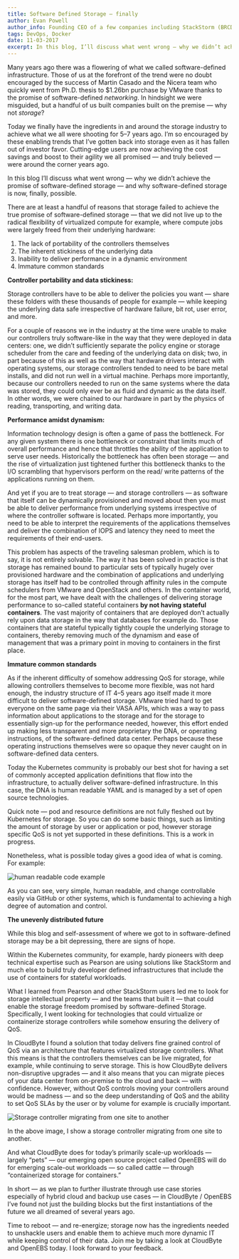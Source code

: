 ```yaml
---
title: Software Defined Storage — finally
author: Evan Powell
author_info: Founding CEO of a few companies including StackStorm (BRCD) and Nexenta — and CEO & Chairman of OpenEBS/MayaData. ML and DevOps and Python, oh my!
tags: DevOps, Docker
date: 11-03-2017
excerpt: In this blog, I’ll discuss what went wrong — why we didn’t achieve the promise of software-defined storage — and why software-defined storage is now, finally, possible.
---
```


Many years ago there was a flowering of what we called software-defined infrastructure. Those of us at the forefront of the trend were no doubt encouraged by the success of Martin Casado and the Nicera team who quickly went from Ph.D. thesis to $1.26bn purchase by VMware thanks to the promise of software-defined *networking*. In hindsight we were misguided, but a handful of us built companies built on the premise — why not *storage*?

Today we finally have the ingredients in and around the storage industry to achieve what we all were shooting for 5–7 years ago. I’m so encouraged by these enabling trends that I’ve gotten back into storage even as it has fallen out of investor favor. Cutting-edge users are now achieving the cost savings and boost to their agility we all promised — and truly believed — were around the corner years ago.

In this blog I’ll discuss what went wrong — why we didn’t achieve the promise of software-defined storage — and why software-defined storage is now, finally, possible.

There are at least a handful of reasons that storage failed to achieve the true promise of software-defined storage — that we did not live up to the radical flexibility of virtualized compute for example, where compute jobs were largely freed from their underlying hardware:

1. The lack of portability of the controllers themselves
2. The inherent stickiness of the underlying data
3. Inability to deliver performance in a dynamic environment
4. Immature common standards

****Controller portability and data stickiness:****

Storage controllers have to be able to deliver the policies you want — share these folders with these thousands of people for example — while keeping the underlying data safe irrespective of hardware failure, bit rot, user error, and more.

For a couple of reasons we in the industry at the time were unable to make our controllers truly software-like in the way that they were deployed in data centers: one, we didn’t sufficiently separate the policy engine or storage scheduler from the care and feeding of the underlying data on disk; two, in part because of this as well as the way that hardware drivers interact with operating systems, our storage controllers tended to need to be bare metal installs, and did not run well in a virtual machine. Perhaps more importantly, because our controllers needed to run on the same systems where the data was stored, they could only ever be as fluid and dynamic as the data itself. In other words, we were chained to our hardware in part by the physics of reading, transporting, and writing data.

****Performance amidst dynamism:****

Information technology design is often a game of pass the bottleneck. For any given system there is one bottleneck or constraint that limits much of overall performance and hence that throttles the ability of the application to serve user needs. Historically the bottleneck has often been storage — and the rise of virtualization just tightened further this bottleneck thanks to the I/O scrambling that hypervisors perform on the read/ write patterns of the applications running on them.

And yet if you are to treat storage — and storage controllers — as software that itself can be dynamically provisioned and moved about then you must be able to deliver performance from underlying systems irrespective of where the controller software is located. Perhaps more importantly, you need to be able to interpret the requirements of the applications themselves and deliver the combination of IOPS and latency they need to meet the requirements of their end-users.

This problem has aspects of the traveling salesman problem, which is to say, it is not entirely solvable. The way it has been solved in practice is that storage has remained bound to particular sets of typically hugely over provisioned hardware and the combination of applications and underlying storage has itself had to be controlled through affinity rules in the compute schedulers from VMware and OpenStack and others. In the container world, for the most part, we have dealt with the challenges of delivering storage performance to so-called stateful containers **by not having stateful containers**. The vast majority of containers that are deployed don’t actually rely upon data storage in the way that databases for example do. Those containers that are stateful typically tightly couple the underlying storage to containers, thereby removing much of the dynamism and ease of management that was a primary point in moving to containers in the first place.

****Immature common standards****

As if the inherent difficulty of somehow addressing QoS for storage, while allowing controllers themselves to become more flexible, was not hard enough, the industry structure of IT 4–5 years ago itself made it more difficult to deliver software-defined storage. VMware tried hard to get everyone on the same page via their VASA APIs, which was a way to pass information about applications to the storage and for the storage to essentially sign-up for the performance needed, however, this effort ended up making less transparent and more proprietary the DNA, or operating instructions, of the software-defined data center. Perhaps because these operating instructions themselves were so opaque they never caught on in software-defined data centers.

Today the Kubernetes community is probably our best shot for having a set of commonly accepted application definitions that flow into the infrastructure, to actually deliver software-defined infrastructure. In this case, the DNA is human readable YAML and is managed by a set of open source technologies.

Quick note — pod and resource definitions are not fully fleshed out by Kubernetes for storage. So you can do some basic things, such as limiting the amount of storage by user or application or pod, however storage specific QoS is not yet supported in these definitions. This is a work in progress.

Nonetheless, what is possible today gives a good idea of what is coming. For example:

![human readable code example](/images/blog/software-defined-storage-finally-example-code.png)

As you can see, very simple, human readable, and change controllable easily via GitHub or other systems, which is fundamental to achieving a high degree of automation and control.

**The unevenly distributed future**

While this blog and self-assessment of where we got to in software-defined storage may be a bit depressing, there are signs of hope.

Within the Kubernetes community, for example, hardy pioneers with deep technical expertise such as Pearson are using solutions like StackStorm and much else to build truly developer defined infrastructures that include the use of containers for stateful workloads.

What I learned from Pearson and other StackStorm users led me to look for storage intellectual property — and the teams that built it — that could enable the storage freedom promised by software-defined Storage. Specifically, I went looking for technologies that could virtualize or containerize storage controllers while somehow ensuring the delivery of QoS.

In CloudByte I found a solution that today delivers fine grained control of QoS via an architecture that features virtualized storage controllers. What this means is that the controllers themselves can be live migrated, for example, while continuing to serve storage. This is how CloudByte delivers non-disruptive upgrades — and it also means that you can migrate pieces of your data center from on-premise to the cloud and back — with confidence. However, without QoS controls moving your controllers around would be madness — and so the deep understanding of QoS and the ability to set QoS SLAs by the user or by volume for example is crucially important.

![Storage controller migrating from one site to another](/images/blog/storage-controller-migrating-from-one-site-to-another.png)

In the above image, I show a storage controller migrating from one site to another.

And what CloudByte does for today’s primarily scale-up workloads — largely “pets” — our emerging open source project called OpenEBS will do for emerging scale-out workloads — so called cattle — through “containerized storage for containers.”

In short — as we plan to further illustrate through use case stories especially of hybrid cloud and backup use cases — in CloudByte / OpenEBS I’ve found not just the building blocks but the first instantiations of the future we all dreamed of several years ago.

Time to reboot — and re-energize; storage now has the ingredients needed to unshackle users and enable them to achieve much more dynamic IT while keeping control of their data. Join me by taking a look at CloudByte and OpenEBS today. I look forward to your feedback.
